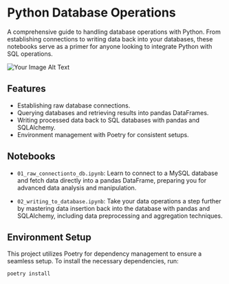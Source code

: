 # Python Database Operations

A comprehensive guide to handling database operations with Python. From establishing connections to writing data back into your databases, these notebooks serve as a primer for anyone looking to integrate Python with SQL operations.

![Your Image Alt Text](path_to_your_image.jpg)

## Features

- Establishing raw database connections.
- Querying databases and retrieving results into pandas DataFrames.
- Writing processed data back to SQL databases with pandas and SQLAlchemy.
- Environment management with Poetry for consistent setups.

## Notebooks

- `01_raw_connectionto_db.ipynb`: Learn to connect to a MySQL database and fetch data directly into a pandas DataFrame, preparing you for advanced data analysis and manipulation.

- `02_writing_to_database.ipynb`: Take your data operations a step further by mastering data insertion back into the database with pandas and SQLAlchemy, including data preprocessing and aggregation techniques.

## Environment Setup

This project utilizes Poetry for dependency management to ensure a seamless setup. To install the necessary dependencies, run:

```shell
poetry install
